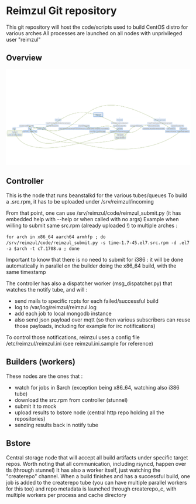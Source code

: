 # Reimzul Git repository #
This git repository will host the code/scripts used to build CentOS distro for various arches
All processes are launched on all nodes with unprivileged user "reimzul"

## Overview
![Reimzul schema](/docs/Reimzul.png)


## Controller
This is the node that runs beanstalkd for the various tubes/queues
To build a .src.rpm, it has to be uploaded under /srv/reimzul/incoming

From that point, one can use /srv/reimzul/code/reimzul_submit.py (it has embedded help with --help or when called with no args)
Example when willing to submit same src.rpm (already uploaded !) to multiple arches :
```
for arch in x86_64 aarch64 armhfp ; do /srv/reimzul/code/reimzul_submit.py -s time-1.7-45.el7.src.rpm -d .el7 -a $arch -t c7.1708.u ; done
```
Important to know that there is no need to submit for i386 : it will be done automatically in parallel on the builder doing the x86_64 build, with the same timestamp

The controller has also a dispatcher worker (msg_dispatcher.py) that watches the notify tube, and will :
 * send mails to specific rcpts for each failed/successful build
 * log to /var/log/reimzul/reimzul.log
 * add each job to local mongodb instance
 * also send json payload over mqtt (so then various subscribers can reuse those payloads, including for example for irc notifications)

To control those notifications, reimzul uses a config file /etc/reimzul/reimzul.ini (see reimzul.ini.sample for reference)

## Builders (workers)

These nodes are the ones that :
 * watch for jobs in $arch (exception being x86_64, watching also i386 tube)
 * download the src.rpm from controller (stunnel)
 * submit it to mock
 * upload results to bstore node (central http repo holding all the repositories)
 * sending results back in notify tube

## Bstore

Central storage node that will accept all build artifacts under specific target repos.
Worth noting that all communication, including rsyncd, happen over tls (through stunnel)
It has also a worker itself, just watching the "createrepo" channel.
When a build finishes and has a successful build, one job is added to the createrepo tube (you can have multiple parallel workers for this too) and repo metadata is launched through createrepo_c, with multiple workers per process and cache directory

